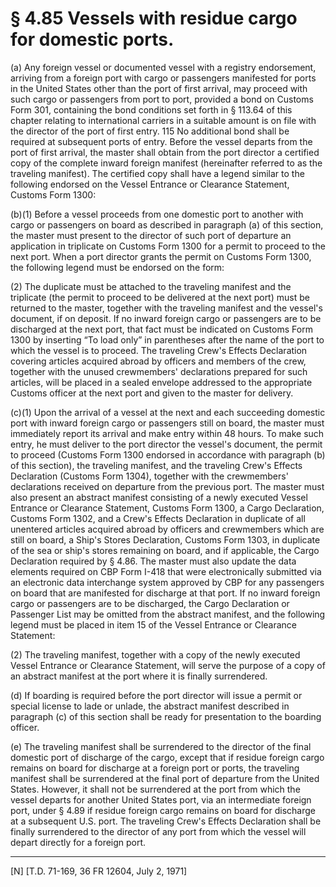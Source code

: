 # § 4.85   Vessels with residue cargo for domestic ports.

(a) Any foreign vessel or documented vessel with a registry endorsement, arriving from a foreign port with cargo or passengers manifested for ports in the United States other than the port of first arrival, may proceed with such cargo or passengers from port to port, provided a bond on Customs Form 301, containing the bond conditions set forth in § 113.64 of this chapter relating to international carriers in a suitable amount is on file with the director of the port of first entry. 
115 No additional bond shall be required at subsequent ports of entry. Before the vessel departs from the port of first arrival, the master shall obtain from the port director a certified copy of the complete inward foreign manifest (hereinafter referred to as the traveling manifest). The certified copy shall have a legend similar to the following endorsed on the Vessel Entrance or Clearance Statement, Customs Form 1300:


(b)(1) Before a vessel proceeds from one domestic port to another with cargo or passengers on board as described in paragraph (a) of this section, the master must present to the director of such port of departure an application in triplicate on Customs Form 1300 for a permit to proceed to the next port. When a port director grants the permit on Customs Form 1300, the following legend must be endorsed on the form:


(2) The duplicate must be attached to the traveling manifest and the triplicate (the permit to proceed to be delivered at the next port) must be returned to the master, together with the traveling manifest and the vessel's document, if on deposit. If no inward foreign cargo or passengers are to be discharged at the next port, that fact must be indicated on Customs Form 1300 by inserting “To load only” in parentheses after the name of the port to which the vessel is to proceed. The traveling Crew's Effects Declaration covering articles acquired abroad by officers and members of the crew, together with the unused crewmembers' declarations prepared for such articles, will be placed in a sealed envelope addressed to the appropriate Customs officer at the next port and given to the master for delivery. 


(c)(1) Upon the arrival of a vessel at the next and each succeeding domestic port with inward foreign cargo or passengers still on board, the master must immediately report its arrival and make entry within 48 hours. To make such entry, he must deliver to the port director the vessel's document, the permit to proceed (Customs Form 1300 endorsed in accordance with paragraph (b) of this section), the traveling manifest, and the traveling Crew's Effects Declaration (Customs Form 1304), together with the crewmembers' declarations received on departure from the previous port. The master must also present an abstract manifest consisting of a newly executed Vessel Entrance or Clearance Statement, Customs Form 1300, a Cargo Declaration, Customs Form 1302, and a Crew's Effects Declaration in duplicate of all unentered articles acquired abroad by officers and crewmembers which are still on board, a Ship's Stores Declaration, Customs Form 1303, in duplicate of the sea or ship's stores remaining on board, and if applicable, the Cargo Declaration required by § 4.86. The master must also update the data elements required on CBP Form I-418 that were electronically submitted via an electronic data interchange system approved by CBP for any passengers on board that are manifested for discharge at that port. If no inward foreign cargo or passengers are to be discharged, the Cargo Declaration or Passenger List may be omitted from the abstract manifest, and the following legend must be placed in item 15 of the Vessel Entrance or Clearance Statement:


(2) The traveling manifest, together with a copy of the newly executed Vessel Entrance or Clearance Statement, will serve the purpose of a copy of an abstract manifest at the port where it is finally surrendered. 


(d) If boarding is required before the port director will issue a permit or special license to lade or unlade, the abstract manifest described in paragraph (c) of this section shall be ready for presentation to the boarding officer.


(e) The traveling manifest shall be surrendered to the director of the final domestic port of discharge of the cargo, except that if residue foreign cargo remains on board for discharge at a foreign port or ports, the traveling manifest shall be surrendered at the final port of departure from the United States. However, it shall not be surrendered at the port from which the vessel departs for another United States port, via an intermediate foreign port, under § 4.89 if residue foreign cargo remains on board for discharge at a subsequent U.S. port. The traveling Crew's Effects Declaration shall be finally surrendered to the director of any port from which the vessel will depart directly for a foreign port.



---

[N] [T.D. 71-169, 36 FR 12604, July 2, 1971]


